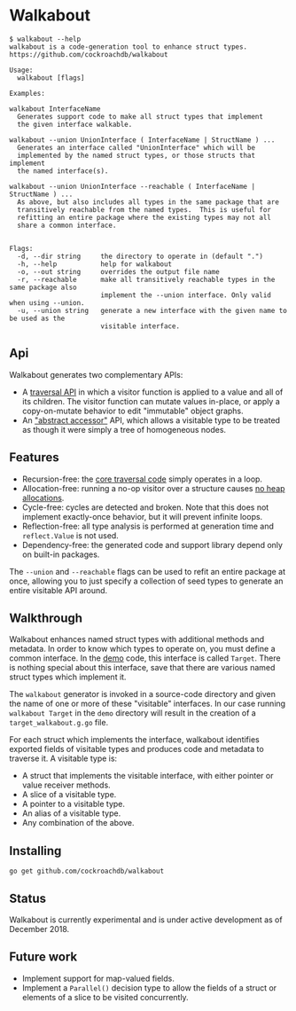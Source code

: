 # Walkabout

```
$ walkabout --help
walkabout is a code-generation tool to enhance struct types.
https://github.com/cockroachdb/walkabout

Usage:
  walkabout [flags]

Examples:

walkabout InterfaceName 
  Generates support code to make all struct types that implement
  the given interface walkable.

walkabout --union UnionInterface ( InterfaceName | StructName ) ...
  Generates an interface called "UnionInterface" which will be
  implemented by the named struct types, or those structs that implement
  the named interface(s).

walkabout --union UnionInterface --reachable ( InterfaceName | StructName ) ...
  As above, but also includes all types in the same package that are
  transitively reachable from the named types.  This is useful for
  refitting an entire package where the existing types may not all
  share a common interface.


Flags:
  -d, --dir string     the directory to operate in (default ".")
  -h, --help           help for walkabout
  -o, --out string     overrides the output file name
  -r, --reachable      make all transitively reachable types in the same package also
                       implement the --union interface. Only valid when using --union.
  -u, --union string   generate a new interface with the given name to be used as the
                       visitable interface.
```

## Api

Walkabout generates two complementary APIs:
* A [traversal API](https://godoc.org/github.com/cockroachdb/walkabout/demo#example-package--Walk)
  in which a visitor function is applied to a value and
  all of its children. The visitor function can mutate values in-place,
  or apply a copy-on-mutate behavior to edit "immutable" object graphs.
* An ["abstract accessor"](https://godoc.org/github.com/cockroachdb/walkabout/demo#example-package--Abstract)
  API, which allows a visitable type to be treated as though it were
  simply a tree of homogeneous nodes.

## Features

* Recursion-free: the [core traversal code](./engine/engine.go) simply
  operates in a loop.
* Allocation-free: running a no-op visitor over a structure
  causes [no heap allocations](./demo/benchmark_test.go).
* Cycle-free: cycles are detected and broken. Note that this does not
  implement exactly-once behavior, but it will prevent infinite loops. 
* Reflection-free: all type analysis is performed at generation time
  and `reflect.Value` is not used.
* Dependency-free: the generated code and support library depend only
  on built-in packages.

The `--union` and `--reachable` flags can be used to refit an entire
package at once, allowing you to just specify a collection of seed
types to generate an entire visitable API around.

## Walkthrough

Walkabout enhances named struct types with additional methods and
metadata. In order to know which types to operate on, you must define
a common interface.  In the [demo](./demo/demo.go) code, this interface
is called `Target`. There is nothing special about this interface,
save that there are various named struct types which implement it. 

The `walkabout` generator is invoked in a source-code directory and
given the name of one or more of these "visitable" interfaces.
In our case running `walkabout Target` in the `demo` directory will
result in the creation of a `target_walkabout.g.go` file.

For each struct which implements the interface, walkabout identifies
exported fields of visitable types and produces code and metadata to
traverse it. A visitable type is:
* A struct that implements the visitable interface, with either
  pointer or value receiver methods.
* A slice of a visitable type.
* A pointer to a visitable type.
* An alias of a visitable type.
* Any combination of the above.

## Installing

`go get github.com/cockroachdb/walkabout`

## Status

Walkabout is currently experimental and is under active development as
of December 2018.

## Future work

* Implement support for map-valued fields.
* Implement a `Parallel()` decision type to allow the fields of a struct
  or elements of a slice to be visited concurrently.
